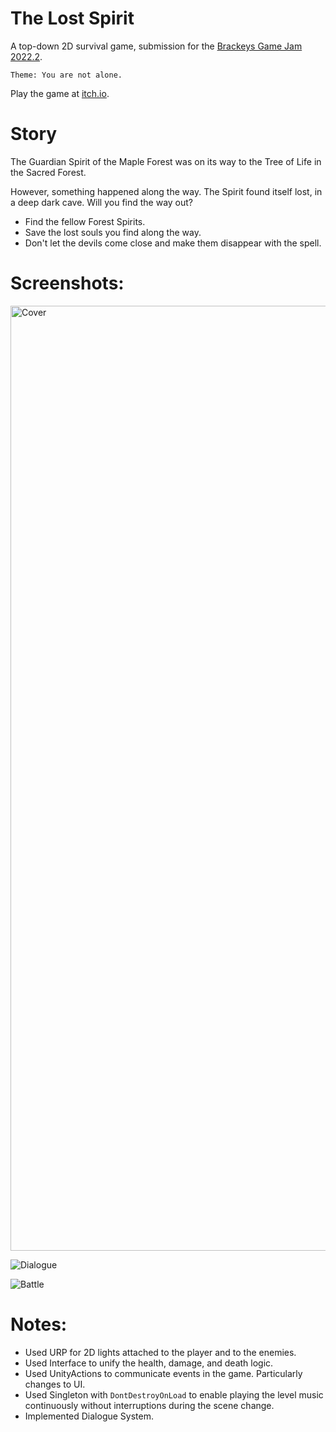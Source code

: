 # The Lost Spirit

A top-down 2D survival game, submission for the [Brackeys Game Jam 2022.2](https://itch.io/jam/brackeys-8).

`Theme: You are not alone.`

Play the game at [itch.io](https://eon704.itch.io/the-lost-spirit).

# Story

The Guardian Spirit of the Maple Forest was on its way to the Tree of Life in the Sacred Forest. 

However, something happened along the way.  The Spirit found itself lost, in a deep dark cave. Will you find the way out?

- Find the fellow Forest Spirits.
- Save the lost souls you find along the way.
- Don't let the devils come close and make them disappear with the spell.

# Screenshots:

<img width="1512" alt="Cover" src="https://github.com/eon704/YouAreNotAlone/assets/16372290/d2d41f0d-009f-4667-9361-f7dd8e0cedec">

![Dialogue](https://github.com/eon704/YouAreNotAlone/assets/16372290/d8e0cba5-2e1d-4a6c-a255-55a9155a2e5f)

![Battle](https://github.com/eon704/YouAreNotAlone/assets/16372290/b2f7bebe-184c-4594-9c59-a5a8c005a906)


# Notes:
- Used URP for 2D lights attached to the player and to the enemies.
- Used Interface to unify the health, damage, and death logic.
- Used UnityActions to communicate events in the game. Particularly changes to UI.
- Used Singleton with `DontDestroyOnLoad` to enable playing the level music continuously without interruptions during the scene change.
- Implemented Dialogue System.
